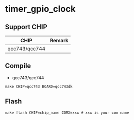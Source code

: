 # timer_gpio_clock

## Support CHIP

|      CHIP        | Remark |
|:----------------:|:------:|
|qcc743/qcc744       |        |

## Compile

 

- qcc743/qcc744

```
make CHIP=qcc743 BOARD=qcc743dk
```

## Flash

```
make flash CHIP=chip_name COMX=xxx # xxx is your com name
```